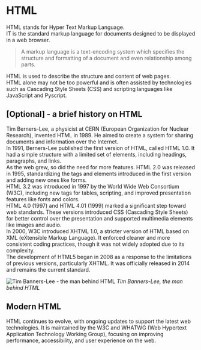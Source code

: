 # HTML
HTML stands for Hyper Text Markup Language.  
IT is the standard markup language for documents designed to be displayed in a web browser.
> A markup language is a text-encoding system which specifies the structure and formatting of a document and even relationship among parts.  

HTML is used to describe the structure and content of web pages.  
HTML alone may not be too powerful and is often assisted by technologies such as Cascading Style Sheets (CSS) and scripting languages like JavaScript and Pyscript.

## [Optional] - a brief history on HTML
Tim Berners-Lee, a physicist at CERN (European Organization for Nuclear Research), invented HTML in 1989. He aimed to create a system for sharing documents and information over the Internet.  
In 1991, Berners-Lee published the first version of HTML, called HTML 1.0. It had a simple structure with a limited set of elements, including headings, paragraphs, and links.  
As the web grew, so did the need for more features. HTML 2.0 was released in 1995, standardizing the tags and elements introduced in the first version and adding new ones like forms.  
HTML 3.2 was introduced in 1997 by the World Wide Web Consortium (W3C), including new tags for tables, scripting, and improved presentation features like fonts and colors.  
HTML 4.0 (1997) and HTML 4.01 (1999) marked a significant step toward web standards. These versions introduced CSS (Cascading Style Sheets) for better control over the presentation and supported multimedia elements like images and audio.  
In 2000, W3C introduced XHTML 1.0, a stricter version of HTML based on XML (eXtensible Markup Language). It enforced cleaner and more consistent coding practices, though it was not widely adopted due to its complexity.  
The development of HTML5 began in 2008 as a response to the limitations of previous versions, particularly XHTML. It was officially released in 2014 and remains the current standard.  

![Tim Banners-Lee - the man behind HTML](tim-baners-lee.jpeg)
<i>Tim Banners-Lee, the man behind HTML</i>

## Modern HTML
HTML continues to evolve, with ongoing updates to support the latest web technologies. It is maintained by the W3C and WHATWG (Web Hypertext Application Technology Working Group), focusing on improving performance, accessibility, and user experience on the web.
